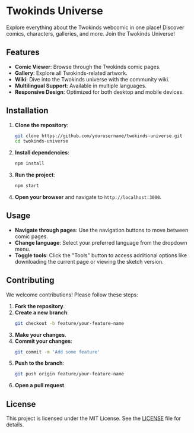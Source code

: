 # Twokinds Universe

Explore everything about the Twokinds webcomic in one place! Discover comics, characters, galleries, and more. Join the Twokinds Universe!

## Features

- **Comic Viewer**: Browse through the Twokinds comic pages.
- **Gallery**: Explore all Twokinds-related artwork.
- **Wiki**: Dive into the Twokinds universe with the community wiki.
- **Multilingual Support**: Available in multiple languages.
- **Responsive Design**: Optimized for both desktop and mobile devices.

## Installation

1. **Clone the repository**:
   ```sh
   git clone https://github.com/yourusername/twokinds-universe.git
   cd twokinds-universe
   ```

2. **Install dependencies**:
   ```sh
   npm install
   ```

3. **Run the project**:
   ```sh
   npm start
   ```

4. **Open your browser** and navigate to `http://localhost:3000`.

## Usage

- **Navigate through pages**: Use the navigation buttons to move between comic pages.
- **Change language**: Select your preferred language from the dropdown menu.
- **Toggle tools**: Click the "Tools" button to access additional options like downloading the current page or viewing the sketch version.

## Contributing

We welcome contributions! Please follow these steps:

1. **Fork the repository**.
2. **Create a new branch**:
   ```sh
   git checkout -b feature/your-feature-name
   ```
3. **Make your changes**.
4. **Commit your changes**:
   ```sh
   git commit -m 'Add some feature'
   ```
5. **Push to the branch**:
   ```sh
   git push origin feature/your-feature-name
   ```
6. **Open a pull request**.

## License

This project is licensed under the MIT License. See the [LICENSE](LICENSE) file for details.

